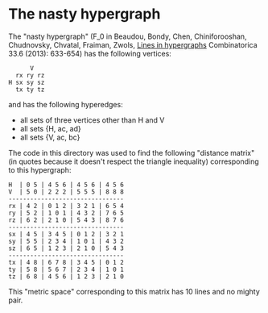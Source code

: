 # The nasty hypergraph

The "nasty hypergraph" (F_0 in
Beaudou, Bondy, Chen, Chiniforooshan, Chudnovsky, Chvatal, Fraiman, Zwols,
[Lines in hypergraphs](https://arxiv.org/abs/1112.0376) Combinatorica 33.6 (2013): 633-654)
has the following vertices:

```
      V
  rx ry rz
H sx sy sz
  tx ty tz
```

and has the following hyperedges:

* all sets of three vertices other than H and V 
* all sets {H, ac, ad}
* all sets {V, ac, bc}

The code in this directory was used to find the following "distance matrix" (in quotes
because it doesn't respect the triangle inequality) corresponding to this hypergraph:

```
H  | 0 5 | 4 5 6 | 4 5 6 | 4 5 6
V  | 5 0 | 2 2 2 | 5 5 5 | 8 8 8
--------------------------------
rx | 4 2 | 0 1 2 | 3 2 1 | 6 5 4
ry | 5 2 | 1 0 1 | 4 3 2 | 7 6 5
rz | 6 2 | 2 1 0 | 5 4 3 | 8 7 6
--------------------------------
sx | 4 5 | 3 4 5 | 0 1 2 | 3 2 1
sy | 5 5 | 2 3 4 | 1 0 1 | 4 3 2
sz | 6 5 | 1 2 3 | 2 1 0 | 5 4 3
--------------------------------
tx | 4 8 | 6 7 8 | 3 4 5 | 0 1 2
ty | 5 8 | 5 6 7 | 2 3 4 | 1 0 1
tz | 6 8 | 4 5 6 | 1 2 3 | 2 1 0
```

This "metric space" corresponding to this matrix has 10 lines and no mighty pair.
